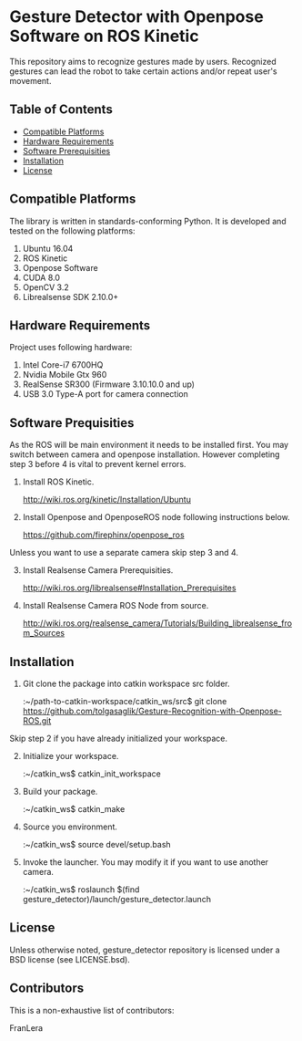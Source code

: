 # Gesture Detector with Openpose Software on ROS Kinetic

This repository aims to recognize gestures made by users. Recognized gestures can lead the robot to take certain actions and/or repeat user's movement.

## Table of Contents
* [Compatible Platforms](#compatible-platforms)
* [Hardware Requirements](#hardware-requirements)
* [Software Prerequisities](#software-prerequisities)
* [Installation](#installation)
* [License](#license)


## Compatible Platforms

The library is written in standards-conforming Python. It is developed and tested on the following platforms:

1. Ubuntu 16.04
2. ROS Kinetic
3. Openpose Software
4. CUDA 8.0
5. OpenCV 3.2
6. Librealsense SDK 2.10.0+


## Hardware Requirements
Project uses following hardware:

1. Intel Core-i7 6700HQ
2. Nvidia Mobile Gtx 960
3. RealSense SR300 (Firmware 3.10.10.0 and up)
4. USB 3.0 Type-A port for camera connection


## Software Prequisities

As the ROS will be main environment it needs to be installed first. You may switch between camera and openpose installation. However completing step 3 before 4 is vital to prevent kernel errors.

1. Install ROS Kinetic. 
    
    http://wiki.ros.org/kinetic/Installation/Ubuntu

2. Install Openpose and OpenposeROS node following instructions below.

    https://github.com/firephinx/openpose_ros

Unless you want to use a separate camera skip step 3 and 4.

3. Install Realsense Camera Prerequisities. 
    
    http://wiki.ros.org/librealsense#Installation_Prerequisites

4. Install Realsense Camera ROS Node from source.

    http://wiki.ros.org/realsense_camera/Tutorials/Building_librealsense_from_Sources

## Installation

1. Git clone the package into catkin workspace src folder.

    :~/path-to-catkin-workspace/catkin_ws/src$ git clone https://github.com/tolgasaglik/Gesture-Recognition-with-Openpose-ROS.git

Skip step 2 if you have already initialized your workspace.

2. Initialize your workspace.

    :~/catkin_ws$ catkin_init_workspace 

3. Build your package.

    :~/catkin_ws$ catkin_make

4. Source you environment.

    :~/catkin_ws$ source devel/setup.bash

5. Invoke the launcher. You may modify it if you want to use another camera.

    :~/catkin_ws$ roslaunch $(find gesture_detector)/launch/gesture_detector.launch

## License

Unless otherwise noted, gesture_detector repository is licensed under a BSD license (see LICENSE.bsd).

## Contributors

This is a non-exhaustive list of contributors:

FranLera
